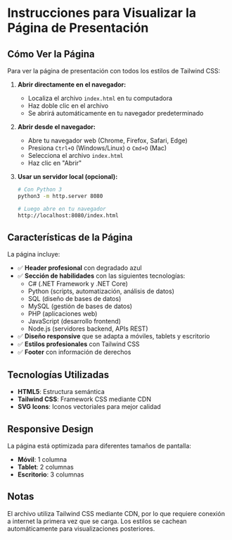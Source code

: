 # Instrucciones para Visualizar la Página de Presentación

## Cómo Ver la Página

Para ver la página de presentación con todos los estilos de Tailwind CSS:

1. **Abrir directamente en el navegador:**
   - Localiza el archivo `index.html` en tu computadora
   - Haz doble clic en el archivo
   - Se abrirá automáticamente en tu navegador predeterminado

2. **Abrir desde el navegador:**
   - Abre tu navegador web (Chrome, Firefox, Safari, Edge)
   - Presiona `Ctrl+O` (Windows/Linux) o `Cmd+O` (Mac)
   - Selecciona el archivo `index.html`
   - Haz clic en "Abrir"

3. **Usar un servidor local (opcional):**
   ```bash
   # Con Python 3
   python3 -m http.server 8080
   
   # Luego abre en tu navegador
   http://localhost:8080/index.html
   ```

## Características de la Página

La página incluye:

- ✅ **Header profesional** con degradado azul
- ✅ **Sección de habilidades** con las siguientes tecnologías:
  - C# (.NET Framework y .NET Core)
  - Python (scripts, automatización, análisis de datos)
  - SQL (diseño de bases de datos)
  - MySQL (gestión de bases de datos)
  - PHP (aplicaciones web)
  - JavaScript (desarrollo frontend)
  - Node.js (servidores backend, APIs REST)
- ✅ **Diseño responsive** que se adapta a móviles, tablets y escritorio
- ✅ **Estilos profesionales** con Tailwind CSS
- ✅ **Footer** con información de derechos

## Tecnologías Utilizadas

- **HTML5**: Estructura semántica
- **Tailwind CSS**: Framework CSS mediante CDN
- **SVG Icons**: Iconos vectoriales para mejor calidad

## Responsive Design

La página está optimizada para diferentes tamaños de pantalla:
- **Móvil**: 1 columna
- **Tablet**: 2 columnas
- **Escritorio**: 3 columnas

## Notas

El archivo utiliza Tailwind CSS mediante CDN, por lo que requiere conexión a internet la primera vez que se carga. Los estilos se cachean automáticamente para visualizaciones posteriores.
